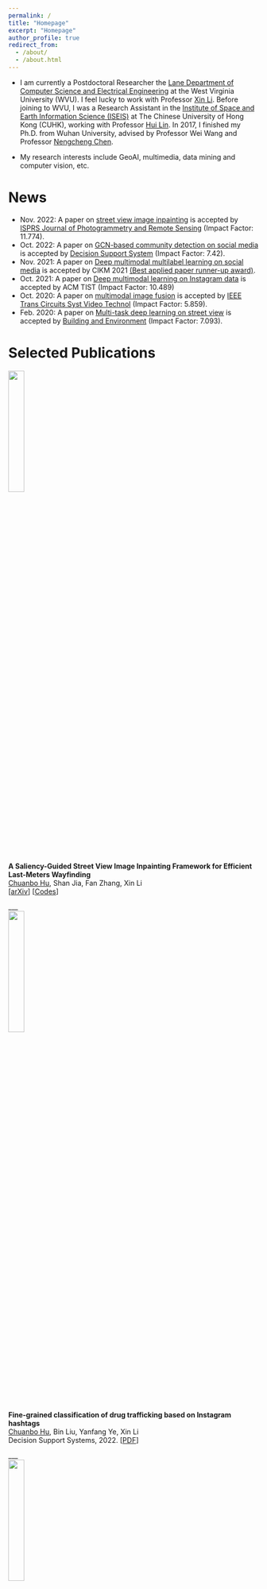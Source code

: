 ```yaml
---
permalink: /
title: "Homepage"
excerpt: "Homepage"
author_profile: true
redirect_from: 
  - /about/
  - /about.html
---
```


* I am currently a Postdoctoral Researcher the [Lane Department of Computer Science and Electrical Engineering](https://lcsee.statler.wvu.edu/) at the West Virginia University (WVU). I feel lucky to work with Professor [Xin Li](https://xinli.faculty.wvu.edu/). Before joining to WVU, I was a Research Assistant in the [Institute of Space and Earth Information Science (ISEIS)](http://www.iseis.cuhk.edu.hk/en/) at The Chinese University of Hong Kong (CUHK), working with Professor [Hui Lin](https://www.grm.cuhk.edu.hk/en/profile/prof-lin-hui/). In 2017, I finished my Ph.D. from Wuhan University, advised by Professor Wei Wang and Professor [Nengcheng Chen](https://scholar.google.com.hk/citations?user=D5zNTFUAAAAJ&hl=zh-CN). 

* My research interests include GeoAI, multimedia, data mining and computer vision, etc.

News
======
* Nov. 2022: A paper on [street view image inpainting](https://www.sciencedirect.com/science/article/pii/S0924271622003021?dgcid=coauthor) is accepted by [ISPRS Journal of Photogrammetry and Remote Sensing](https://www.sciencedirect.com/journal/isprs-journal-of-photogrammetry-and-remote-sensing) (Impact Factor: 11.774).
* Oct. 2022: A paper on [GCN-based community detection on social media](https://www.sciencedirect.com/science/article/abs/pii/S0167923622001671) is accepted by [Decision Support System](https://www.sciencedirect.com/journal/decision-support-systems) (Impact Factor: 7.42).
* Nov. 2021: A paper on [Deep multimodal multilabel learning on social media](https://dl.acm.org/doi/abs/10.1145/3459637.3481908) is accepted by CIKM 2021 [(Best applied paper runner-up award)](https://www.cikm2021.org/programme/best-paper-nominations).
* Oct. 2021: A paper on [Deep multimodal learning on Instagram data](https://dl.acm.org/doi/abs/10.1145/3472713) is accepted by ACM TIST (Impact Factor: 10.489)
* Oct. 2020: A paper on [multimodal image fusion](https://ieeexplore.ieee.org/abstract/document/9294085) is accepted by [IEEE Trans Circuits Syst Video Technol](https://ieeexplore.ieee.org/xpl/RecentIssue.jsp?punumber=76) (Impact Factor: 5.859).
* Feb. 2020: A paper on [Multi-task deep learning on street view](https://www.sciencedirect.com/science/article/abs/pii/S0360132319306341) is accepted by [Building and Environment](https://www.sciencedirect.com/journal/building-and-environment) (Impact Factor: 7.093).

Selected Publications
======
<div class="row">
  <div class="column left">
    <img align="left" width="25%" src="https://cbhu523.github.io/images/inpaint.png?raw=true">  
  </div>
  <div class="column middle"></div>
  <div class="column middle"></div>
  <div class="column middle"></div>
  <div class="column right">
    <p>
      <strong>A Saliency-Guided Street View Image Inpainting Framework for Efficient Last-Meters Wayfinding</strong><br/>
      <u>Chuanbo Hu</u>, Shan Jia, Fan Zhang, Xin Li<br/>
     [<a href="https://arxiv.org/pdf/2205.06934.pdf">arXiv</a>] [<a href="https://github.com/cbhu523/saliency_last_way_finding">Codes</a>]
    </p>
  </div>
</div>
___

<div class="row">
  <div class="column left">
    <img align="left" width="25%" src="https://cbhu523.github.io/images/dss.png?raw=true">  
  </div>
  <div class="column middle">&nbsp;</div>
  <div class="column right">
    <p>
      <strong>Fine-grained classification of drug trafficking based on Instagram hashtags</strong><br/>
      <u>Chuanbo Hu</u>, Bin Liu, Yanfang Ye, Xin Li<br/>
      Decision Support Systems, 2022.
     [<a href="https://www.sciencedirect.com/science/article/abs/pii/S0167923622001671">PDF</a>]
    </p>
  </div>
</div>
___

<div class="row">
  <div class="column left">
    <img align="left" width="25%" src="https://cbhu523.github.io/images/cikm.png?raw=true">  
  </div>
  <div class="column middle">&nbsp;</div>
  <div class="column right">
    <p>
      <strong>Detection of Illicit Drug Trafficking Events on Instagram: A Deep Multimodal Multilabel Learning Approach</strong><br/>
      <u>Chuanbo Hu</u>, Minglei Yin, Bin Liu, Yanfang Ye, Xin Li<br/>
      CIKM, 2021.
     [<a href="https://dl.acm.org/doi/abs/10.1145/3459637.3481908">PDF</a>]
    </p>
  </div>
</div>
___

<div class="row">
  <div class="column left">
    <img align="left" width="25%" src="https://cbhu523.github.io/images/tist.png?raw=true">  
  </div>
  <div class="column middle">&nbsp;</div>
  <div class="column right">
    <p>
      <strong>Identifying Illicit Drug Dealers on Instagram with Large-scale Multimodal Data Fusion</strong><br/>
      <u>Chuanbo Hu</u>, Minglei Yin, Bin Liu, Yanfang Ye, Xin Li<br/>
      ACM Transactions on Intelligent Systems and Technology (ACM TIST), 2021.
     [<a href="https://dl.acm.org/doi/abs/10.1145/3472713?casa_token=0x3PMdkM8p8AAAAA:orNTuAK-K8Ns3-y6pvJuaMJ-QLpsXyjJSzlgM76iN7SvMloYQrG9llEShgBfFO3L1fScyil08WBc">PDF</a>]
    </p>
  </div>
</div>
___

<div class="row">
  <div class="column left">
    <img align="left" width="25%" src="https://cbhu523.github.io/images/sproofing.png?raw=true">  
  </div>
  <div class="column middle">&nbsp;</div>
  <div class="column right">
    <p>
      <strong>3D Face Anti-spoofing with Factorized Bilinear Coding</strong><br/>
      Shan Jia, Xin Li, <u>Chuanbo Hu</u>, Guodong Guo, Zhengquan Xu<br/>
      IEEE Transactions on Circuits and Systems for Video Technology (TCSVT), 2020. [<a href="https://arxiv.org/pdf/2005.06514.pdf">PDF</a>]
    </p>
  </div>
</div>
___

<div class="row">
  <div class="column left">
    <img align="left" width="25%" src="https://cbhu523.github.io/images/canyon.png?raw=true">  
  </div>
  <div class="column middle">&nbsp;</div>
  <div class="column right">
    <p>
      <strong>Classification and mapping of urban canyon geometry using Google Street View images and deep multitask learning</strong><br/>
      <u>Chuanbo Hu</u>, Fan Zhang, Fangying Gong, Carlo Ratti, Xin Li<br/>
      Building and Environment, 2020.
     [<a href="https://dl.acm.org/doi/abs/10.1145/3472713?casa_token=0x3PMdkM8p8AAAAA:orNTuAK-K8Ns3-y6pvJuaMJ-QLpsXyjJSzlgM76iN7SvMloYQrG9llEShgBfFO3L1fScyil08WBc">PDF</a>]
    </p>
  </div>
</div>
___

<div align="center">
</div>
